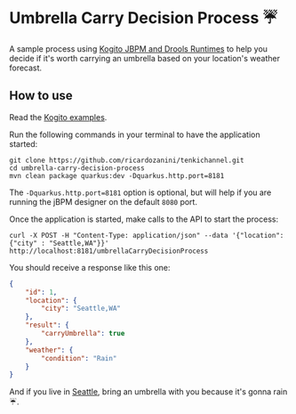 # Umbrella Carry Decision Process :umbrella:

A sample process using [Kogito JBPM and Drools Runtimes](https://github.com/kiegroup/kogito-runtimes) to help you decide if it's worth carrying an umbrella based on your location's weather forecast.

## How to use

Read the [Kogito examples](https://github.com/kiegroup/kogito-examples).

Run the following commands in your terminal to have the application started:

```shell
git clone https://github.com/ricardozanini/tenkichannel.git
cd umbrella-carry-decision-process
mvn clean package quarkus:dev -Dquarkus.http.port=8181
```

The `-Dquarkus.http.port=8181` option is optional, but will help if you are running the jBPM designer on the default `8080` port.

Once the application is started, make calls to the API to start the process:

```shell
curl -X POST -H "Content-Type: application/json" --data '{"location": {"city" : "Seattle,WA"}}' http://localhost:8181/umbrellaCarryDecisionProcess
```

You should receive a response like this one:

```json
{
    "id": 1,
    "location": {
        "city": "Seattle,WA"
    },
    "result": {
        "carryUmbrella": true
    },
    "weather": {
        "condition": "Rain"
    }
}
```
And if you live in [Seattle](https://en.wikipedia.org/wiki/Seattle), bring an umbrella with you because it's gonna rain :umbrella:.
